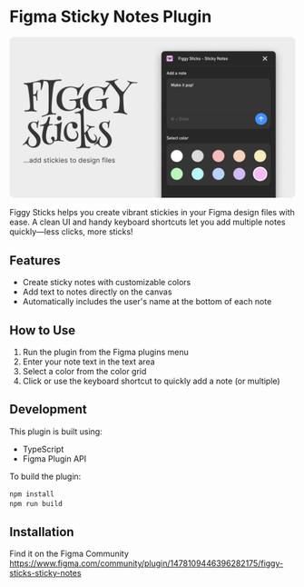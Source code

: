 # Figma Sticky Notes Plugin

![Figgy Sticks Banner](static/banner.png)

Figgy Sticks helps you create vibrant stickies in your Figma design files with ease. A clean UI and handy keyboard shortcuts let you add multiple notes quickly—less clicks, more sticks!

## Features

- Create sticky notes with customizable colors
- Add text to notes directly on the canvas
- Automatically includes the user's name at the bottom of each note

## How to Use

1. Run the plugin from the Figma plugins menu
2. Enter your note text in the text area
3. Select a color from the color grid
4. Click or use the keyboard shortcut to quickly add a note (or multiple)

## Development

This plugin is built using:

- TypeScript
- Figma Plugin API

To build the plugin:

```bash
npm install
npm run build
```

## Installation

Find it on the Figma Community
https://www.figma.com/community/plugin/1478109446396282175/figgy-sticks-sticky-notes
